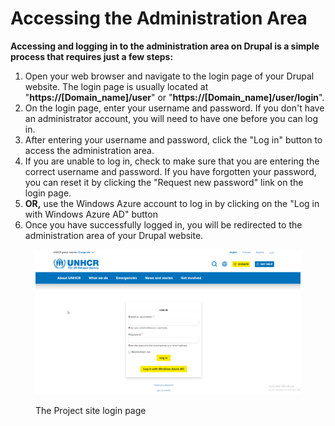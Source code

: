 # Accessing the Administration Area

**Accessing and logging in to the administration area on Drupal is a simple process that requires just a few steps:**

1. Open your web browser and navigate to the login page of your Drupal website. The login page is usually located at "**https://\[Domain\_name]/user**" or "**https://\[Domain\_name]/user/login**".
2. On the login page, enter your username and password. If you don't have an administrator account, you will need to have one before you can log in.
3. After entering your username and password, click the "Log in" button to access the administration area.
4. If you are unable to log in, check to make sure that you are entering the correct username and password. If you have forgotten your password, you can reset it by clicking the "Request new password" link on the login page.
5. **OR,** use the Windows Azure account to log in by clicking on the "Log in with Windows Azure AD" button
6. Once you have successfully logged in, you will be redirected to the administration area of your Drupal website.

<figure><img src="../../../drupal-platform-docs/.gitbook/assets/chrome_Z444agpK8V.png" alt=""><figcaption><p>The Project site login page</p></figcaption></figure>
